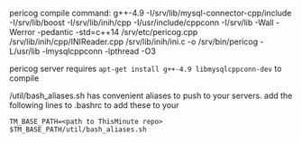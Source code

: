 pericog compile command:
g++-4.9 -I/srv/lib/mysql-connector-cpp/include -I/srv/lib/boost -I/srv/lib/inih/cpp -I/usr/include/cppconn -I/srv/lib -Wall -Werror -pedantic -std=c++14 /srv/etc/pericog.cpp /srv/lib/inih/cpp/INIReader.cpp /srv/lib/inih/ini.c -o /srv/bin/pericog -L/usr/lib -lmysqlcppconn -lpthread -O3

pericog server requires `apt-get install g++-4.9 libmysqlcppconn-dev` to compile


/util/bash_aliases.sh has convenient aliases to push to your servers. add the following lines to .bashrc to add these to your

`TM_BASE_PATH=<path to ThisMinute repo>`
`$TM_BASE_PATH/util/bash_aliases.sh`
